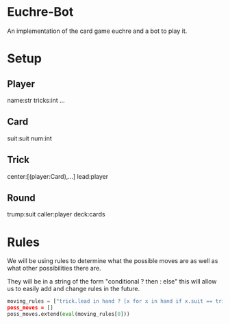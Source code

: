 Euchre-Bot
==========

An implementation of the card game euchre and a bot to play it.



Setup
=====

Player
------
name:str
tricks:int
...

Card
-----
suit:suit
num:int

Trick
-----
center:[(player:Card),...]
lead:player

Round
----
trump:suit
caller:player
deck:cards


Rules
=====
We will be using rules to determine what the possible moves are as well as what other possibilities there are.

They will be in a string of the form "conditional ? then : else" this will allow us to easily add and change rules in the future.
```python
moving_rules = ["trick.lead in hand ? [x for x in hand if x.suit == trick.lead] : hand[:]]
poss_moves = []
poss_moves.extend(eval(moving_rules[0]))
```